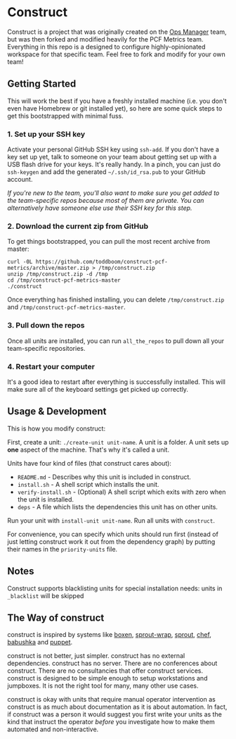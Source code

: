 # Construct

Construct is a project that was originally created on the [Ops Manager](https://github.com/pivotal-cf-experimental/construct) team,
but was then forked and modified heavily for the PCF Metrics team. Everything in this repo is a
designed to configure highly-opinionated workspace for that specific team. Feel free to fork and
modify for your own team!

## Getting Started

This will work the best if you have a freshly installed machine (i.e. you don't even have Homebrew or git installed yet),
so here are some quick steps to get this bootstrapped with minimal fuss.

### 1. Set up your SSH key

Activate your personal GitHub SSH key using `ssh-add`. If you don't have a key set up yet,
talk to someone on your team about getting set up with a USB flash drive for your keys.
It's really handy. In a pinch, you can just do `ssh-keygen` and add the generated `~/.ssh/id_rsa.pub`
to your GitHub account.

*If you're new to the team, you'll also want to make sure you get added to the team-specific repos because most of them are private. You can alternatively have someone else use their SSH key for this step.*

### 2. Download the current zip from GitHub

To get things bootstrapped, you can pull the most recent archive from master:

```
curl -0L https://github.com/toddboom/construct-pcf-metrics/archive/master.zip > /tmp/construct.zip
unzip /tmp/construct.zip -d /tmp
cd /tmp/construct-pcf-metrics-master
./construct
```

Once everything has finished installing, you can delete `/tmp/construct.zip` and `/tmp/construct-pcf-metrics-master`.

### 3. Pull down the repos

Once all units are installed, you can run `all_the_repos` to pull down all your team-specific
repositories.

### 4. Restart your computer

It's a good idea to restart after everything is successfully installed. This will
make sure all of the keyboard settings get picked up correctly.

## Usage & Development

This is how you modify construct:

First, create a unit: `./create-unit unit-name`. A unit is a folder. A unit
sets up **one** aspect of the machine. That's why it's called a unit.

Units have four kind of files (that construct cares about):

* `README.md` - Describes why this unit is included in construct.
* `install.sh` - A shell script which installs the unit.
* `verify-install.sh` - (Optional) A shell script which exits with zero when the unit is installed.
* `deps` - A file which lists the dependencies this unit has on other units.

Run your unit with `install-unit unit-name`. Run all units with `construct`.

For convenience, you can specify which units should run first (instead of
just letting construct work it out from the dependency graph) by putting their
names in the `priority-units` file.

## Notes

Construct supports blacklisting units for special installation needs: units in `_blacklist` will be skipped

## The Way of construct

construct is inspired by systems like [boxen], [sprout-wrap], [sprout], [chef],
[babushka] and [puppet].

construct is not better, just simpler. construct has no external dependencies. construct
has no server. There are no conferences about construct. There are no consultancies
that offer construct services. construct is designed to be simple enough to setup workstations and jumpboxes. It is not the right tool for many, many other use cases.

construct is okay with units that require manual operator intervention as construct is
as much about documentation as it is about automation. In fact, if construct was a
person it would suggest you first write your units as the kind that instruct the
operator _before_ you investigate how to make them automated and non-interactive.

[boxen]: http://boxen.github.com
[sprout-wrap]: https://github.com/pivotal-sprout/sprout-wrap
[sprout]: https://github.com/pivotal-sprout/sprout
[babushka]: http://babushka.me
[chef]: http://www.opscode.com/chef
[puppet]: http://puppetlabs.com
